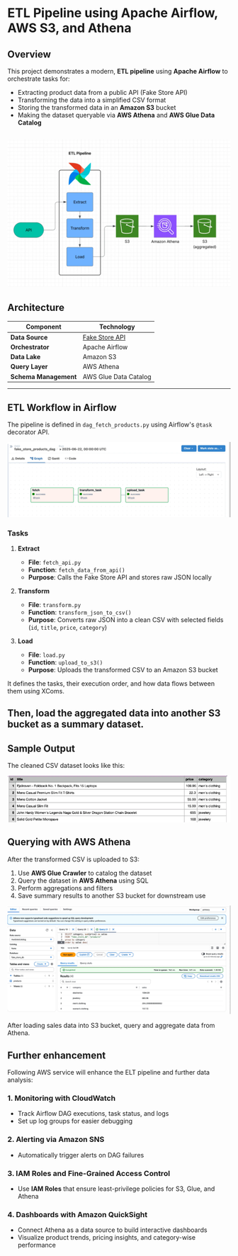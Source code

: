 # ETL Pipeline using Apache Airflow, AWS S3, and Athena

## Overview

This project demonstrates a modern,  **ETL pipeline** using **Apache Airflow** to orchestrate tasks for:

- Extracting product data from a public API (Fake Store API)
- Transforming the data into a simplified CSV format
- Storing the transformed data in an **Amazon S3** bucket
- Making the dataset queryable via **AWS Athena** and **AWS Glue Data Catalog**

![alt text](image-2.png)
---

##  Architecture

| Component              | Technology                 |
|------------------------|----------------------------|
| **Data Source**        | [Fake Store API](https://fakestoreapi.com) |
| **Orchestrator**       | Apache Airflow             |
| **Data Lake**          | Amazon S3                  |
| **Query Layer**        | AWS Athena                 |
| **Schema Management**  | AWS Glue Data Catalog      |

---

## ETL Workflow in Airflow

The pipeline is defined in `dag_fetch_products.py` using Airflow's `@task` decorator API.

![alt text](image-3.png)
### Tasks

1. **Extract**  
   - **File**: `fetch_api.py`  
   - **Function**: `fetch_data_from_api()`  
   - **Purpose**: Calls the Fake Store API and stores raw JSON locally

2. **Transform**  
   - **File**: `transform.py`  
   - **Function**: `transform_json_to_csv()`  
   - **Purpose**: Converts raw JSON into a clean CSV with selected fields (`id`, `title`, `price`, `category`)

3. **Load**  
   - **File**: `load.py`  
   - **Function**: `upload_to_s3()`  
   - **Purpose**: Uploads the transformed CSV to an Amazon S3 bucket


It defines the tasks, their execution order, and how data flows between them using XComs.



Then, load the aggregated data into another S3 bucket as a summary dataset.
---

## Sample Output



The cleaned CSV dataset looks like this:

![alt text](image.png)

## Querying with AWS Athena

After the transformed CSV is uploaded to S3:

1. Use **AWS Glue Crawler** to catalog the dataset
2. Query the dataset in **AWS Athena** using SQL
3. Perform aggregations and filters
4. Save summary results to another S3 bucket for downstream use

![alt text](image-1.png)

After loading sales data into S3 bucket, query and aggregate data from Athena.


## Further enhancement

Following AWS service will enhance the ELT pipeline and further data analysis:

### 1. **Monitoring with CloudWatch**

- Track Airflow DAG executions, task status, and logs
- Set up log groups for easier debugging

### 2. **Alerting via Amazon SNS**

- Automatically trigger alerts on DAG failures

### 3. **IAM Roles and Fine-Grained Access Control**

- Use **IAM Roles** that ensure least-privilege policies for S3, Glue, and Athena

### 4. **Dashboards with Amazon QuickSight**

- Connect Athena as a data source to build interactive dashboards
- Visualize product trends, pricing insights, and category-wise performance

